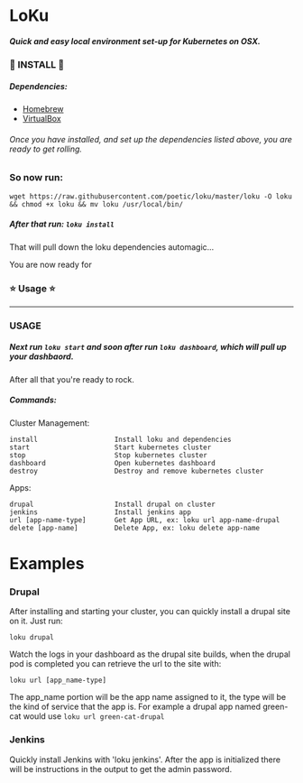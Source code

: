 # LoKu

##### Quick and easy local environment set-up for Kubernetes on OSX.

### :tada: INSTALL :tada:

##### Dependencies:
* [Homebrew](https://brew.sh/)
* [VirtualBox](http://download.virtualbox.org/virtualbox/5.2.0/VirtualBox-5.2.0-118431-OSX.dmg)

###### Once you have installed, and set up the dependencies listed above, you are ready to get rolling.

### So now run:
```
wget https://raw.githubusercontent.com/poetic/loku/master/loku -O loku && chmod +x loku && mv loku /usr/local/bin/
```

##### After that run: `loku install`
That will pull down the loku dependencies automagic... 

You are now ready for 
### :star: Usage :star:

--------

### USAGE

##### Next run `loku start` and soon after run `loku dashboard`, which will pull up your dashbaord.

After all that you're ready to rock.

##### Commands:
  
  Cluster Management:

    install                   Install loku and dependencies
    start                     Start kubernetes cluster
    stop                      Stop kubernetes cluster
    dashboard                 Open kubernetes dashboard
    destroy                   Destroy and remove kubernetes cluster

  Apps:

    drupal                    Install drupal on cluster
    jenkins                   Install jenkins app
    url [app-name-type]       Get App URL, ex: loku url app-name-drupal
    delete [app-name]         Delete App, ex: loku delete app-name



# Examples
### Drupal
After installing and starting your cluster, you can quickly install a drupal site on it. Just run:

`loku drupal`

Watch the logs in your dashboard as the drupal site builds, when the drupal pod is completed you can retrieve the url to the site with:

`loku url [app_name-type]`

The app_name portion will be the app name assigned to it, the type will be the kind of service that the app is. For example a drupal app named green-cat would use `loku url green-cat-drupal`

### Jenkins

Quickly install Jenkins with 'loku jenkins'. After the app is initialized there will be instructions in the output to get the admin password.
